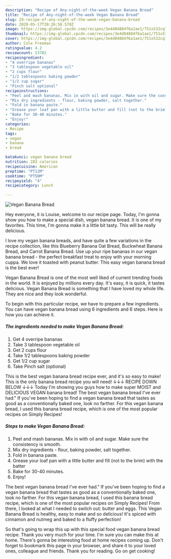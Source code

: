 ```yaml
---
description: "Recipe of Any-night-of-the-week Vegan Banana Bread"
title: "Recipe of Any-night-of-the-week Vegan Banana Bread"
slug: 29-recipe-of-any-night-of-the-week-vegan-banana-bread
date: 2020-05-17T20:26:58.578Z
image: https://img-global.cpcdn.com/recipes/3e4d04884f6a1ae1/751x532cq70/vegan-banana-bread-recipe-main-photo.jpg
thumbnail: https://img-global.cpcdn.com/recipes/3e4d04884f6a1ae1/751x532cq70/vegan-banana-bread-recipe-main-photo.jpg
cover: https://img-global.cpcdn.com/recipes/3e4d04884f6a1ae1/751x532cq70/vegan-banana-bread-recipe-main-photo.jpg
author: Cole Freeman
ratingvalue: 4.2
reviewcount: 23782
recipeingredient:
- "4 overripe bananas"
- "3 tablespoon vegetable oil"
- "2 cups flour"
- "1/2 tablespoons baking powder"
- "1/2 cup sugar"
- "Pinch salt optional"
recipeinstructions:
- "Peel and mash bananas. Mix in with oil and sugar. Make sure the consistency is smooth."
- "Mix dry ingredients - flour, baking powder, salt together."
- "Fold in banana paste."
- "Grease your loaf pan with a little butter and fill (not to the brim) with the batter"
- "Bake for 30-40 minutes."
- "Enjoy!"
categories:
- Recipe
tags:
- vegan
- banana
- bread

katakunci: vegan banana bread 
nutrition: 283 calories
recipecuisine: American
preptime: "PT12M"
cooktime: "PT50M"
recipeyield: "4"
recipecategory: Lunch

---
```



![Vegan Banana Bread](https://img-global.cpcdn.com/recipes/3e4d04884f6a1ae1/751x532cq70/vegan-banana-bread-recipe-main-photo.jpg)

Hey everyone, it is Louise, welcome to our recipe page. Today, I'm gonna show you how to make a special dish, vegan banana bread. It is one of my favorites. This time, I'm gonna make it a little bit tasty. This will be really delicious.

I love my vegan banana breads, and have quite a few variations in the recipe collection, like this Blueberry Banana Oat Bread, Buckwheat Banana Bread, and Carrot Banana Bread. Use up your ripe bananas in our vegan banana bread - the perfect breakfast treat to enjoy with your morning cuppa. We love it toasted with peanut butter. This easy vegan banana bread is the best ever!

Vegan Banana Bread is one of the most well liked of current trending foods in the world. It is enjoyed by millions every day. It's easy, it is quick, it tastes delicious. Vegan Banana Bread is something that I have loved my whole life. They are nice and they look wonderful.


To begin with this particular recipe, we have to prepare a few ingredients. You can have vegan banana bread using 6 ingredients and 6 steps. Here is how you can achieve it.

<!--inarticleads1-->

##### The ingredients needed to make Vegan Banana Bread:

1. Get 4 overripe bananas
1. Take 3 tablespoon vegetable oil
1. Get 2 cups flour
1. Take 1/2 tablespoons baking powder
1. Get 1/2 cup sugar
1. Take Pinch salt (optional)


This is the best vegan banana bread recipe ever, and it&#39;s so easy to make! This is the only banana bread recipe you will need! ↓↓↓ RECIPE DOWN BELOW ↓↓↓ Today I&#39;m showing you guys how to make super MOIST and DELICIOUS VEGAN banana bread! The best vegan banana bread I&#39;ve ever had.&#34; If you&#39;ve been hoping to find a vegan banana bread that tastes as good as a conventionally baked one, look no farther. For this vegan banana bread, I used this banana bread recipe, which is one of the most popular recipes on Simply Recipes! 

<!--inarticleads2-->

##### Steps to make Vegan Banana Bread:

1. Peel and mash bananas. Mix in with oil and sugar. Make sure the consistency is smooth.
1. Mix dry ingredients - flour, baking powder, salt together.
1. Fold in banana paste.
1. Grease your loaf pan with a little butter and fill (not to the brim) with the batter
1. Bake for 30-40 minutes.
1. Enjoy!


The best vegan banana bread I&#39;ve ever had.&#34; If you&#39;ve been hoping to find a vegan banana bread that tastes as good as a conventionally baked one, look no farther. For this vegan banana bread, I used this banana bread recipe, which is one of the most popular recipes on Simply Recipes! From there, I looked at what I needed to switch out: butter and eggs. This Vegan Banana Bread is healthy, easy to make and so delicious! It&#39;s spiced with cinnamon and nutmeg and baked to a fluffy perfection! 

So that's going to wrap this up with this special food vegan banana bread recipe. Thank you very much for your time. I'm sure you can make this at home. There's gonna be interesting food at home recipes coming up. Don't forget to bookmark this page in your browser, and share it to your loved ones, colleague and friends. Thank you for reading. Go on get cooking!
